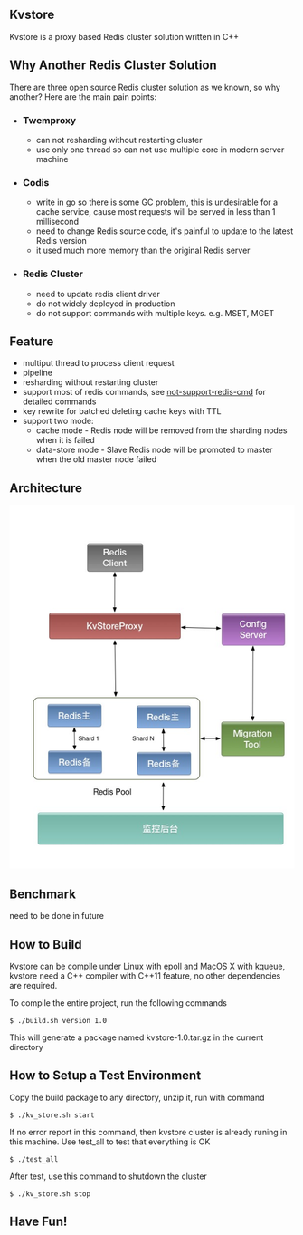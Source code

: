 Kvstore
------------------------------
Kvstore is a proxy based Redis cluster solution written in C++

Why Another Redis Cluster Solution
----------------------------------
There are three open source Redis cluster solution as we known, so why another? Here are the main pain points:

* ### Twemproxy 
	* can not resharding without restarting cluster 
	* use only one thread so can not use multiple core in modern server machine
	
* ### Codis 
	* write in go so there is some GC problem, this is undesirable for a cache service, cause most requests will be served in less than 1 millisecond
	* need to change Redis source code, it's painful to update to the latest Redis version
	* it used much more memory than the original Redis server

* ### Redis Cluster 
	* need to update redis client driver
	* do not widely deployed in production
	* do not support commands with multiple keys. e.g. MSET, MGET


Feature
-------
* multiput thread to process client request
* pipeline 
* resharding without restarting cluster
* support most of redis commands, see [not-support-redis-cmd](doc/not-support-redis-cmd.md) for detailed commands
* key rewrite for batched deleting cache keys with TTL
* support two mode: 
	* cache mode - Redis node will be removed from the sharding nodes when it is failed
	* data-store mode - Slave Redis node will be promoted to master when the old master node failed

	
Architecture
------------
![](doc/kvstore-arch.jpg)


Benchmark
---------
need to be done in future

How to Build
------------
Kvstore can be compile under Linux with epoll and MacOS X with kqueue, kvstore need a C++ compiler with C++11 feature, no other dependencies are required. 

To compile the entire project, run the following commands

	$ ./build.sh version 1.0

This will generate a package named kvstore-1.0.tar.gz in the current directory

How to Setup a Test Environment
-------------------------------
Copy the build package to any directory, unzip it, run with command

	$ ./kv_store.sh start
	
If no error report in this command, then kvstore cluster is already runing in this machine. Use test_all to test that everything is OK
	
	$ ./test_all 

After test, use this command to shutdown the cluster
	
	$ ./kv_store.sh stop  
	

Have Fun!
---------------------


